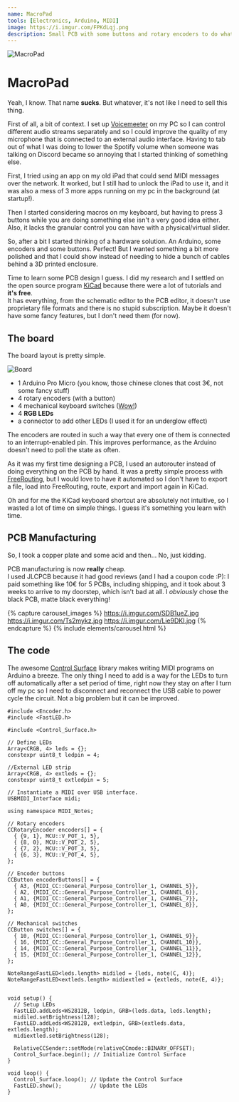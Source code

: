 ```yaml
---
name: MacroPad
tools: [Electronics, Arduino, MIDI]
image: https://i.imgur.com/FPKdLqj.png
description: Small PCB with some buttons and rotary encoders to do whatever you want
---
```


![MacroPad](https://i.imgur.com/FPKdLqj.png)

# MacroPad

Yeah, I know. That name **sucks**. But whatever, it's not like I need to sell this thing.

First of all, a bit of context. I set up [Voicemeeter](https://vb-audio.com/Voicemeeter/banana.htm) on my PC so I can control different audio streams separately and so I could improve the quality of my microphone that is connected to an external audio interface. Having to tab out of what I was doing to lower the Spotify volume when someone was talking on Discord became so annoying that I started thinking of something else.

First, I tried using an app on my old iPad that could send MIDI messages over the network. It worked, but I still had to unlock the iPad to use it, and it was also a mess of 3 more apps running on my pc in the background (at startup!).

Then I started considering macros on my keyboard, but having to press 3 buttons while you are doing something else isn't a very good idea either. Also, it lacks the granular control you can have with a physical/virtual slider.

So, after a bit I started thinking of a hardware solution. An Arduino, some encoders and some buttons. Perfect! But I wanted something a bit more polished and that I could show instead of needing to hide a bunch of cables behind a 3D printed enclosure.

Time to learn some PCB design I guess. I did my research and I settled on the open source program [KiCad](https://www.kicad.org/) because there were a lot of tutorials and **it's free**.<br/>
It has everything, from the schematic editor to the PCB editor, it doesn't use proprietary file formats and there is no stupid subscription. Maybe it doesn't have some fancy features, but I don't need them (for now).

## The board

The board layout is pretty simple.

![Board](https://i.imgur.com/0NBBxmx.png)
- 1 Arduino Pro Micro (you know, those chinese clones that cost 3€, not some fancy stuff)
- 4 rotary encoders (with a button)
- 4 mechanical keyboard switches ([Wow!](https://www.youtube.com/watch?v=KlLMlJ2tDkg))
- 4 **RGB LEDs**
- a connector to add other LEDs (I used it for an underglow effect)

The encoders are routed in such a way that every one of them is connected to an interrupt-enabled pin. This improves performance, as the Arduino doesn't need to poll the state as often.

As it was my first time designing a PCB, I used an autorouter instead of doing everything on the PCB by hand. It was a pretty simple process with [FreeRouting](https://freerouting.org/), but I would love to have it automated so I don't have to export a file, load into FreeRouting, route, export and import again in KiCad.

Oh and for me the KiCad keyboard shortcut are absolutely not intuitive, so I wasted a lot of time on simple things.
I guess it's something you learn with time.

## PCB Manufacturing

So, I took a copper plate and some acid and then... No, just kidding.

PCB manufacturing is now **really** cheap.<br/>
I used JLCPCB because it had good reviews (and I had a coupon code :P): I paid something like 10€ for 5 PCBs, including shipping, and it took about 3 weeks to arrive to my doorstep, which isn't bad at all. I *obviously* chose the black PCB, matte black everything!

{% capture carousel_images %}
https://i.imgur.com/SDB1ueZ.jpg
https://i.imgur.com/Ts2mykz.jpg
https://i.imgur.com/Lie9DKI.jpg
{% endcapture %}
{% include elements/carousel.html %}

## The code

The awesome [Control Surface](https://github.com/tttapa/Control-Surface) library makes writing MIDI programs on Arduino a breeze.
The only thing I need to add is a way for the LEDs to turn off automatically after a set period of time, right now they stay on after I turn off my pc so I need to disconnect and reconnect the USB cable to power cycle the circuit. Not a big problem but it can be improved.

```arduino
#include <Encoder.h>
#include <FastLED.h>

#include <Control_Surface.h>

// Define LEDs 
Array<CRGB, 4> leds = {};
constexpr uint8_t ledpin = 4;

//External LED strip
Array<CRGB, 4> extleds = {};
constexpr uint8_t extledpin = 5;

// Instantiate a MIDI over USB interface.
USBMIDI_Interface midi;

using namespace MIDI_Notes;

// Rotary encoders
CCRotaryEncoder encoders[] = {
  { {9, 1}, MCU::V_POT_1, 5},
  { {8, 0}, MCU::V_POT_2, 5},
  { {7, 2}, MCU::V_POT_3, 5},
  { {6, 3}, MCU::V_POT_4, 5},
};

// Encoder buttons
CCButton encoderButtons[] = {
  { A3, {MIDI_CC::General_Purpose_Controller_1, CHANNEL_5}},
  { A2, {MIDI_CC::General_Purpose_Controller_1, CHANNEL_6}},
  { A1, {MIDI_CC::General_Purpose_Controller_1, CHANNEL_7}},
  { A0, {MIDI_CC::General_Purpose_Controller_1, CHANNEL_8}},
};

// Mechanical switches
CCButton switches[] = {
  { 10, {MIDI_CC::General_Purpose_Controller_1, CHANNEL_9}},
  { 16, {MIDI_CC::General_Purpose_Controller_1, CHANNEL_10}},
  { 14, {MIDI_CC::General_Purpose_Controller_1, CHANNEL_11}},
  { 15, {MIDI_CC::General_Purpose_Controller_1, CHANNEL_12}},
};

NoteRangeFastLED<leds.length> midiled = {leds, note(C, 4)};
NoteRangeFastLED<extleds.length> midiextled = {extleds, note(E, 4)};


void setup() {
  // Setup LEDs
  FastLED.addLeds<WS2812B, ledpin, GRB>(leds.data, leds.length);
  midiled.setBrightness(128);
  FastLED.addLeds<WS2812B, extledpin, GRB>(extleds.data, extleds.length);
  midiextled.setBrightness(128);
  
  RelativeCCSender::setMode(relativeCCmode::BINARY_OFFSET);
  Control_Surface.begin(); // Initialize Control Surface
}

void loop() {
  Control_Surface.loop(); // Update the Control Surface
  FastLED.show();         // Update the LEDs
}
```
